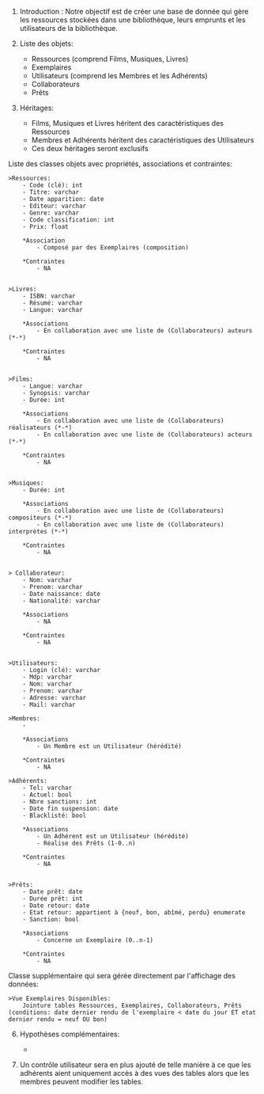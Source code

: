 1. Introduction :
	Notre objectif est de créer une base de donnée qui gère les ressources stockées dans une bibliothèque, leurs emprunts et les utilisateurs de la bibliothèque.

2. Liste des objets:
	- Ressources (comprend Films, Musiques, Livres)
	- Exemplaires
	- Utilisateurs (comprend les Membres et les Adhérents)
	- Collaborateurs
	- Prêts



3. Héritages:
	- Films, Musiques et Livres héritent des caractéristiques des Ressources
	- Membres et Adhérents héritent des caractéristiques des Utilisateurs
	- Ces deux héritages seront exclusifs


Liste des classes objets avec propriétés, associations et contraintes:

	>Ressources:
		- Code (clé): int
		- Titre: varchar
		- Date apparition: date
		- Editeur: varchar
		- Genre: varchar
		- Code classification: int
		- Prix: float

		*Association 
			- Composé par des Exemplaires (composition)

		*Contraintes
            - NA


	>Livres:
		- ISBN: varchar
		- Résumé: varchar
		- Langue: varchar

		*Associations
			- En collaboration avec une liste de (Collaborateurs) auteurs (*-*)

		*Contraintes
		    - NA


	>Films:
		- Langue: varchar
        - Synopsis: varchar
        - Durée: int

		*Associations
		    - En collaboration avec une liste de (Collaborateurs) réalisateurs (*-*)
            - En collaboration avec une liste de (Collaborateurs) acteurs (*-*)

		*Contraintes
		    - NA


	>Musiques:
		- Durée: int

		*Associations
		    - En collaboration avec une liste de (Collaborateurs) compositeurs (*-*)
            - En collaboration avec une liste de (Collaborateurs) interprètes (*-*)

		*Contraintes
		    - NA


	> Collaborateur:
		- Nom: varchar
		- Prenom: varchar
        - Date naissance: date
        - Nationalité: varchar

		*Associations
			- NA
			
		*Contraintes
			- NA
		

	>Utilisateurs:
		- Login (clé): varchar
        - Mdp: varchar
        - Nom: varchar
        - Prenom: varchar
        - Adresse: varchar
        - Mail: varchar

	>Membres:
		- 

		*Associations
			- Un Membre est un Utilisateur (hérédité)

		*Contraintes
			- NA

	>Adhérents:
		- Tel: varchar
		- Actuel: bool
		- Nbre sanctions: int
        - Date fin suspension: date
        - Blacklisté: bool

		*Associations
			- Un Adhérent est un Utilisateur (hérédité)
			- Réalise des Prêts (1-0..n)

		*Contraintes
			- NA


	>Prêts:
		- Date prêt: date
		- Durée prêt: int
        - Date retour: date
        - Etat retour: appartient à {neuf, bon, abîmé, perdu} enumerate
        - Sanction: bool

		*Associations
			- Concerne un Exemplaire (0..n-1)

		*Contraintes
			- NA


Classe supplémentaire qui sera gérée directement par l'affichage des données:

	>Vue Exemplaires Disponibles:
		Jointure tables Ressources, Exemplaires, Collaborateurs, Prêts (conditions: date dernier rendu de l'exemplaire < date du jour ET etat dernier rendu = neuf OU bon)
    

6. Hypothèses complémentaires:

	- 

7. Un contrôle utilisateur sera en plus ajouté de telle manière à ce que les adhérents aient uniquement accès à des vues des tables alors que les membres peuvent modifier les tables.
